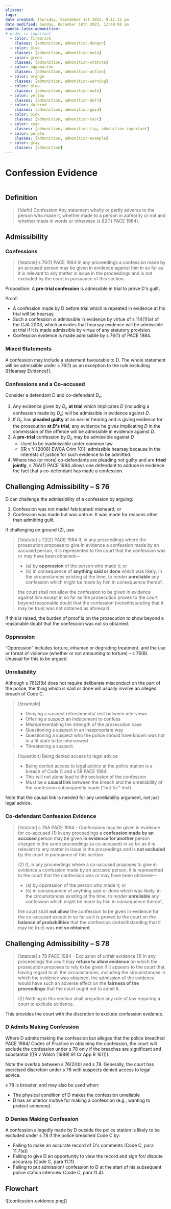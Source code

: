 ```yaml
---
aliases: 
tags: 
date created: Thursday, September 1st 2022, 9:11:11 pm
date modified: Sunday, December 10th 2023, 12:40:00 am
pandoc-latex-admonition:
# order is important
  - color: firebrick
    classes: [admonition, admonition-danger]	
  - color: blue
    classes: [admonition, admonition-note]
  - color: green
    classes: [admonition, admonition-statute]
  - color: aquamarine
    classes: [admonition, admonition-action]
  - color: orange
    classes: [admonition, admonition-warning]
  - color: blue
    classes: [admonition, admonition-note]
  - color: yellow
    classes: [admonition, admonition-defn]
  - color: darkred
    classes: [admonition, admonition-guid]
  - color: pink
    classes: [admonition, admonition-test]
  - color: cyan
    classes: [admonition, admonition-tip, admonition-important]
  - color: purple
    classes: [admonition, admonition-example]
  - color: gray
    classes: [admonition]
---
```


# Confession Evidence

```toc
```

## Definition

> [!defn] Confession
> Any statement wholly or partly adverse to the person who made it, whether made to a person in authority or not and whether made in words or otherwise (s 82(1) PACE 1984).

## Admissibility

### Confessions

> [!statute] s 76(1) PACE 1984
> In any proceedings a confession made by an accused person may be given in evidence against him in so far as it is relevant to any matter in issue in the proceedings and is not excluded by the court in pursuance of this section.

Proposition: A **pre-trial confession** is admissible in trial to prove D's guilt.

Proof:

- A confession made by D before trial which is repeated in evidence at his trial will be hearsay.
- Such a confession is admissible in evidence by virtue of s 114(1)(a) of the CJA 2003, which provides that hearsay evidence will be admissible at trial if it is made admissible by virtue of any statutory provision.
- Confession evidence is made admissible by s 76(1) of PACE 1984.

### Mixed Statements

A confession may include a statement favourable to D. The whole statement will be admissible under s 76(1) as an exception to the rule excluding [[Hearsay Evidence]].

### Confessions and a Co-accused

Consider a defendant $D$ and co-defendant $D_c$.

1. Any evidence given by $D_c$ **at trial** which implicates $D$ (including a confession made by $D_c$) will be admissible in evidence against $D$.
2. If $D_c$ has **pleaded guilty** at an earlier hearing and is giving evidence for the prosecution **at $D$'s trial**, any evidence he gives implicating $D$ in the commission of the offence will be admissible in evidence against $D$.
3. A **pre-trial** confession by $D_c$ may be admissible against $D$
	- Used to be inadmissible under common law
	- [[R v Y [2008] EWCA Crim 10]]: admissible hearsay because in the interests of justice for such evidence to be admitted.
4. Where two (or more) co-defendants are pleading not guilty and are **tried jointly**, s 76A(1) PACE 1984 allows one defendant to adduce in evidence the fact that a co-defendant has made a confession.

## Challenging Admissibility – S 76

D can challenge the admissibility of a confession by arguing:

1. Confession was not made/ fabricated/ misheard; or
2. Confession was made but was untrue. It was made for reasons other than admitting guilt.

If challenging on ground (2), use

> [!statute] s 72(2) PACE 1984
> If, in any proceedings where the prosecution proposes to give in evidence a confession made by an accused person, it is represented to the court that the confession was or may have been obtained—
> - (a) by **oppression** of the person who made it; or
> - (b) in consequence of **anything said or done** which was likely, in the circumstances existing at the time, to render **unreliable** any confession which might be made by him in consequence thereof,
> 
> the court shall not allow the confession to be given in evidence against him except in so far as the prosecution proves to the court beyond reasonable doubt that the confession (notwithstanding that it may be true) was not obtained as aforesaid. 

If this is raised, the burden of proof is on the prosecution to show beyond a reasonable doubt that the confession was not so obtained.

### Oppression

“Oppression” includes torture, inhuman or degrading treatment, and the use or threat of violence (whether or not amounting to torture) – s 76(8). Unusual for this to be argued.

### Unreliability

Although s 76(2)(b) does not require deliberate misconduct on the part of the police, the thing which is said or done will usually involve an alleged breach of Code C.

> [!example]
> - Denying a suspect refreshments/ rest between interviews
> - Offering a suspect an inducement to confess
> - Misrepresentating the strength of the prosecution case
> - Questioning a suspect in an inappropriate way
> - Questioning a suspect who the police should have known was not in a fit state to be interviewed
> - Threatening a suspect.

> [!question] Being denied access to legal advice
> - Being denied access to legal advice at the police station is a breach of Code C and s 58 PACE 1984. 
> - This will not alone lead to the exclusion of the confession
> - Must be a **causal link** between the breach and the unreliability of the confession subsequently made ("but for" test)

Note that the causal link is needed for any unreliability argument, not just legal advice.

### Co-defendant Confession Evidence

> [!statute] s 76A PACE 1984 - Confessions may be given in evidence for co-accused
> (1) In any proceedings a **confession made by an accused** person may be given **in evidence for another** person charged in the same proceedings (a co-accused) in so far as it is relevant to any matter in issue in the proceedings and is **not excluded** by the court in pursuance of this section.
> 
> (2) If, in any proceedings where a co-accused proposes to give in evidence a confession made by an accused person, it is represented to the court that the confession was or may have been obtained—
> - (a) by oppression of the person who made it; or
> - (b) in consequence of anything said or done which was likely, in the circumstances existing at the time, to render **unreliable** any confession which might be made by him in consequence thereof,
> 
> the court shall **not allow** the confession to be given in evidence for the co-accused except in so far as it is proved to the court on the **balance of probabilities** that the confession (notwithstanding that it may be true) was **not so obtained**.

## Challenging Admissibility – S 78

> [!statute] s 78 PACE 1984 - Exclusion of unfair evidence
> (1) In any proceedings the court may **refuse to allow evidence** on which the prosecution proposes to rely to be given if it appears to the court that, having regard to all the circumstances, including the circumstances in which the evidence was obtained, the admission of the evidence would have such an adverse effect on the **fairness of the proceedings** that the court ought not to admit it.
> 
> (2) Nothing in this section shall prejudice any rule of law requiring a court to exclude evidence.

This provides the court with the discretion to exclude confession evidence.

### D Admits Making Confession

Where D admits making the confession but alleges that the police breached PACE 1984/ Codes of Practice in obtaining the confession, the court will exclude the confession under s 78 only if the breaches are significant and substantial ([[R v Walsh (1989) 91 Cr App R 161]]).

Note the overlap between s 76(2)(b) and s 78. Generally, the court has exercised discretion under s 78 with suspects denied access to legal advice.

s 78 is broader, and may also be used when:

- The physical condition of D makes the confession unreliable
- D has an ulterior motive for making a confession (e.g., wanting to protect someone).

### D Denies Making Confession

A confession allegedly made by D outside the police station is likely to be excluded under s 78 if the police breached Code C by:

- Failing to make an accurate record of D's comments (Code C, para 11.7(a))
- Failing to give D an opportunity to view the record and sign for/ dispute accuracy (Code C, para 11.11)
- Failing to put admission/ confession to D at the start of his subsequent police station interview (Code C, para 11.4).

## Flowchart

![[confession-evidence.png]]
